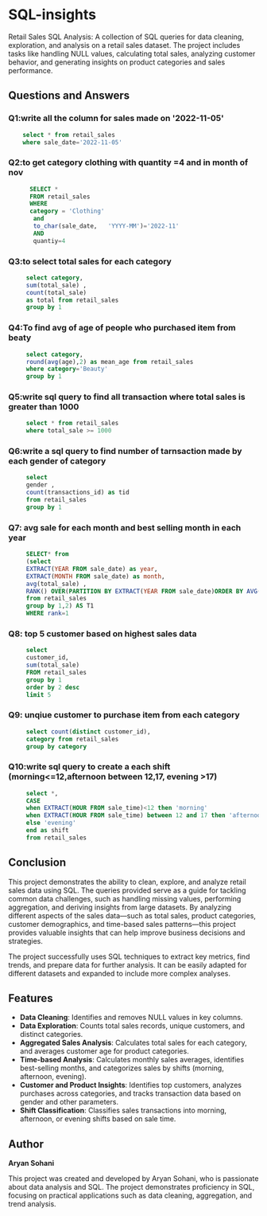 # SQL-insights
Retail Sales SQL Analysis: A collection of SQL queries for data cleaning, exploration, and analysis on a retail sales dataset. The project includes tasks like handling NULL values, calculating total sales, analyzing customer behavior, and generating insights on product categories and sales performance.
## Questions and Answers

### Q1:write all the column for sales made on '2022-11-05'
```sql
    select * from retail_sales
    where sale_date='2022-11-05'
```
### Q2:to get category clothing with quantity =4 and in month of nov
```sql
      SELECT * 
      FROM retail_sales 
      WHERE
      category = 'Clothing'
       and
       to_char(sale_date,	'YYYY-MM')='2022-11'
       AND
       quantiy=4

```
### Q3:to select total sales for each category
```sql
     select category,
     sum(total_sale) ,
     count(total_sale)
     as total from retail_sales
     group by 1
```
### Q4:To find avg of age of people who purchased item from beaty 
```sql
     select category,
     round(avg(age),2) as mean_age from retail_sales
     where category='Beauty'
     group by 1
```
### Q5:write sql query to find all transaction where total sales is greater than 1000
```sql
     select * from retail_sales
     where total_sale >= 1000 
```
### Q6:write a sql query to find number of tarnsaction made by each gender of category
```sql
     select  
     gender , 
     count(transactions_id) as tid
     from retail_sales
     group by 1
```
### Q7: avg sale for each month and best selling month in each year
```sql
     SELECT* from
     (select 
     EXTRACT(YEAR FROM sale_date) as year,
     EXTRACT(MONTH FROM sale_date) as month,
     avg(total_sale) ,
     RANK() OVER(PARTITION BY EXTRACT(YEAR FROM sale_date)ORDER BY AVG(total_sale) DESC)
     from retail_sales
     group by 1,2) AS T1
     WHERE rank=1
```
### Q8: top 5 customer based on highest sales data
```sql
     select 
     customer_id,
     sum(total_sale) 
     FROM retail_sales
     group by 1
     order by 2 desc
     limit 5
```
### Q9: unqiue customer to purchase item from each category
```sql
     select count(distinct customer_id),
     category from retail_sales
     group by category
```
### Q10:write sql query to create a each shift (morning<=12,afternoon between 12,17, evening >17)
```sql
     select *,
     CASE
     when EXTRACT(HOUR FROM sale_time)<12 then 'morning'
     when EXTRACT(HOUR FROM sale_time) between 12 and 17 then 'afternoon'
     else 'evening'
     end as shift
     from retail_sales 
```


## Conclusion

This project demonstrates the ability to clean, explore, and analyze retail sales data using SQL. The queries provided serve as a guide for tackling common data challenges, such as handling missing values, performing aggregation, and deriving insights from large datasets. By analyzing different aspects of the sales data—such as total sales, product categories, customer demographics, and time-based sales patterns—this project provides valuable insights that can help improve business decisions and strategies.

The project successfully uses SQL techniques to extract key metrics, find trends, and prepare data for further analysis. It can be easily adapted for different datasets and expanded to include more complex analyses.

## Features

- **Data Cleaning**: Identifies and removes NULL values in key columns.
- **Data Exploration**: Counts total sales records, unique customers, and distinct categories.
- **Aggregated Sales Analysis**: Calculates total sales for each category, and averages customer age for product categories.
- **Time-based Analysis**: Calculates monthly sales averages, identifies best-selling months, and categorizes sales by shifts (morning, afternoon, evening).
- **Customer and Product Insights**: Identifies top customers, analyzes purchases across categories, and tracks transaction data based on gender and other parameters.
- **Shift Classification**: Classifies sales transactions into morning, afternoon, or evening shifts based on sale time.

## Author

**Aryan Sohani**

This project was created and developed by Aryan Sohani, who is passionate about data analysis and SQL. The project demonstrates proficiency in SQL, focusing on practical applications such as data cleaning, aggregation, and trend analysis.

